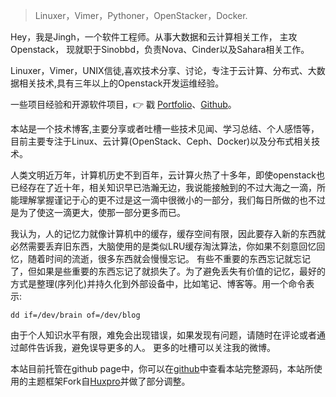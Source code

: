 > Linuxer，Vimer，Pythoner，OpenStacker，Docker.

Hey，我是Jingh，一个软件工程师。从事大数据和云计算相关工作， 主攻Openstack， 现就职于Sinobbd，负责Nova、Cinder以及Sahara相关工作。

Linuxer，Vimer，UNIX信徒,喜欢技术分享、讨论，专注于云计算、分布式、大数据相关技术,具有三年以上的Openstack开发运维经验。

一些项目经验和开源软件项目，👉 戳 [Portfolio](/portfolio)、[Github](http://github.com/knitmesh)。 

本站是一个技术博客,主要分享或者吐槽一些技术见闻、学习总结、个人感悟等， 目前主要专注于Linux、云计算(OpenStack、Ceph、Docker)以及分布式相关技术。

人类文明近万年，计算机历史不到百年，云计算火热了十多年，即使openstack也已经存在了近十年，相关知识早已浩瀚无边，我说能接触到的不过大海之一滴，所能理解掌握谨记于心的更不过是这一滴中很微小的一部分，我们每日所做的也不过是为了使这一滴更大，使那一部分更多而已。

我认为，人的记忆力就像计算机中的缓存，缓存空间有限，因此要存入新的东西就必然需要丢弃旧东西，大脑使用的是类似LRU缓存淘汰算法，你如果不刻意回忆回忆，随着时间的流逝，很多东西就会慢慢忘记。 有些不重要的东西忘记就忘记了，但如果是些重要的东西忘记了就损失了。为了避免丢失有价值的记忆，最好的方式是整理(序列化)并持久化到外部设备中，比如笔记、博客等。用一个命令表示:

```dd if=/dev/brain of=/dev/blog```

由于个人知识水平有限，难免会出现错误，如果发现有问题，请随时在评论或者通过邮件告诉我，避免误导更多的人。 更多的吐槽可以关注我的微博。

本站目前托管在github page中，你可以在<a href="https://github.com/jingh/knitmesh.github.io">github</a>中查看本站完整源码，本站所使用的主题框架Fork自<a href="https://github.com/Huxpro/huxpro.github.io">Huxpro</a>并做了部分调整。


